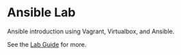 # Ansible Lab
Ansible introduction using Vagrant, Virtualbox, and Ansible.

See the [Lab Guide](https://mrpull.github.io/ansible-lab/) for more.

